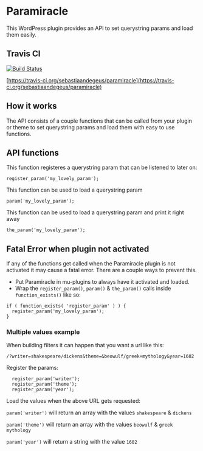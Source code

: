 Paramiracle
============

This WordPress plugin provides an API to set querystring params and load them easily.

## Travis CI

[![Build Status](https://travis-ci.org/sebastiaandegeus/paramiracle.svg?branch=master)](https://travis-ci.org/sebastiaandegeus/paramiracle)

[https://travis-ci.org/sebastiaandegeus/paramiracle](https://travis-ci.org/sebastiaandegeus/paramiracle)

## How it works

The API consists of a couple functions that can be called from your plugin or theme to set querystring params and load them with easy to use functions.


## API functions

This function registeres a querystring param that can be listened to later on:
```
register_param('my_lovely_param');
```

This function can be used to load a querystring param
```
param('my_lovely_param');
```

This function can be used to load a querystring param and print it right away
```
the_param('my_lovely_param');
```


## Fatal Error when plugin not activated

If any of the functions get called when the Paramiracle plugin is not activated it may cause a fatal error. There are a couple ways to prevent this.

* Put Paramiracle in mu-plugins to always have it activated and loaded.
* Wrap the `register_param()`, `param()` & `the_param()` calls inside `function_exists()` like so:

```
if ( function_exists( 'register_param' ) ) {
  register_param('my_lovely_param');
}
```


### Multiple values example

When building filters it can happen that you want a url like this:

`/?writer=shakespeare/dickens&theme=&beowulf/greek+mythology&year=1602`

Register the params:

```
  register_param('writer');
  register_param('theme');
  register_param('year');
```

Load the values when the above URL gets requested:

`param('writer')` will return an array with the values `shakespeare` & `dickens`

`param('theme')` will return an array with the values `beowulf` & `greek mythology`

`param('year')` will return a string with the value `1602`


